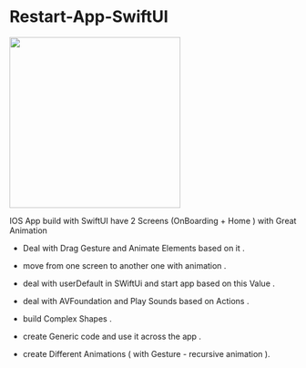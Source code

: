 # Restart-App-SwiftUI
<img src="https://github.com/eng-oday/Restart-App-SwiftUI/assets/30195311/40b534c5-b7ac-4443-a619-e55d0ce7917b" width="300">


IOS App build with SwiftUI have 2 Screens (OnBoarding + Home ) with Great Animation 

- Deal with Drag Gesture and Animate Elements based on it .

- move from one screen to another one with animation .

- deal with userDefault in SWiftUi and start app based on this Value .

- deal with AVFoundation and Play Sounds based on Actions .

- build Complex Shapes .

- create Generic code and use it across the app .

- create Different Animations ( with Gesture - recursive animation ).
